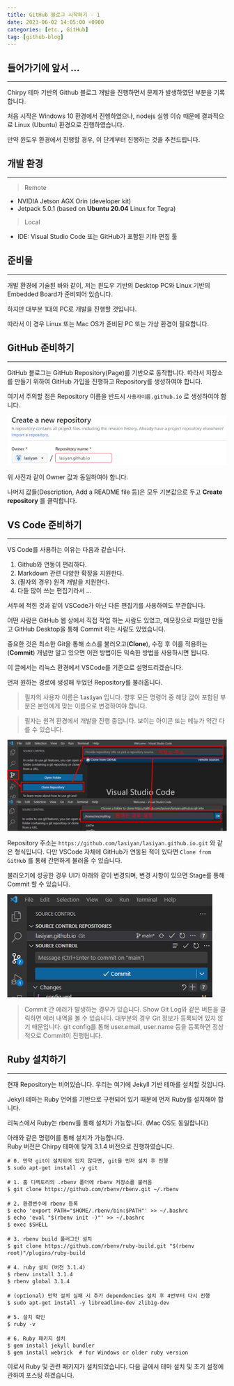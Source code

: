 ```yaml
---
title: GitHub 블로그 시작하기 - 1
date: 2023-06-02 14:05:00 +0900
categories: [etc., GitHub]
tag: [github-blog]
---
```


## 들어가기에 앞서 ...
---

Chirpy 테마 기반의 Github 블로그 개발을 진행하면서 문제가 발생하였던 부분을 기록합니다.

처음 시작은 Windows 10 환경에서 진행하였으나, nodejs 실행 이슈 때문에 결과적으로 Linux (Ubuntu) 환경으로 진행하였습니다.

만약 윈도우 환경에서 진행할 경우, 이 단계부터 진행하는 것을 추천드립니다.


## 개발 환경
---
> Remote
- NVIDIA Jetson AGX Orin (developer kit)
- Jetpack 5.0.1 (based on **Ubuntu 20.04** Linux for Tegra)

> Local
- IDE: Visual Studio Code 또는 GitHub가 포함된 기타 편집 툴


## 준비물
---
개발 환경에 기술된 바와 같이, 저는 윈도우 기반의 Desktop PC와 Linux 기반의 Embedded Board가 준비되어 있습니다.

하지만 대부분 1대의 PC로 개발을 진행할 것입니다.

따라서 이 경우 Linux 또는 Mac OS가 준비된 PC 또는 가상 환경이 필요합니다.


## GitHub 준비하기
---
GitHub 블로그는 GitHub Repository(Page)를 기반으로 동작합니다. 따라서 저장소를 만들기 위하여 GitHub 가입을 진행하고 Repository를 생성하여야 합니다.

여기서 주의할 점은 Repository 이름을 반드시 `사용자이름.github.io` 로 생성하여야 합니다.

![create-repository](/assets/img/post/2023-06-02-GitBlog_Basic_1/repo_create.png)

위 사진과 같이 Owner 값과 동일하여야 합니다.

나머지 값들(Description, Add a README file 등)은 모두 기본값으로 두고 **Create repository** 를 클릭합니다.


## VS Code 준비하기
---
VS Code를 사용하는 이유는 다음과 같습니다.

1. Github와 연동이 편리하다.
2. Markdown 관련 다양한 확장을 지원한다.
3. (필자의 경우) 원격 개발을 지원한다.
4. 다들 많이 쓰는 편집기라서 ...

서두에 적힌 것과 같이 VSCode가 아닌 다른 편집기를 사용하여도 무관합니다.

어떤 사람은 GitHub 웹 상에서 직접 작업 하는 사람도 있었고, 메모장으로 파일만 만들고 GitHub Desktop을 통해 Commit 하는 사람도 있었습니다.

중요한 것은 최소한 Git을 통해 소스를 불러오고(**Clone**), 수정 후 이를 적용하는(**Commit**) 개념만 알고 있으면 어떤 방법이든 익숙한 방법을 사용하시면 됩니다.

이 글에서는 리눅스 환경에서 VSCode를 기준으로 설명드리겠습니다.

먼저 원하는 경로에 생성해 두었던 Repository를 불러옵니다.

> 필자의 사용자 이름은 **`lasiyan`** 입니다. 향후 모든 명령어 중 해당 값이 포함된 부분은 본인에게 맞는 이름으로 변경하여야 합니다.

> 필자는 원격 환경에서 개발을 진행 중입니다. 보이는 아이콘 또는 메뉴가 약간 다를 수 있습니다.

![clone-repository](/assets/img/post/2023-06-02-GitBlog_Basic_1/repo_clone.png)

Repository 주소는 `https://github.com/lasiyan/lasiyan.github.io.git` 와 같은 형식입니다. 다만 VSCode 자체에 GitHub가 연동된 적이 있다면 `Clone from GitHub` 를 통해 간편하게 불러올 수 있습니다.

불러오기에 성공한 경우 UI가 아래와 같이 변경되며, 변경 사항이 있으면 Stage를 통해 Commit 할 수 있습니다.

![clone-repository-after](/assets/img/post/2023-06-02-GitBlog_Basic_1/repo_clone_after.png)

> Commit 간 에러가 발생하는 경우가 있습니다. Show Git Log와 같은 버튼을 클릭하면 에러 내역을 볼 수 있습니다. 대부분의 경우 Git 정보가 등록되어 있지 않기 때문입니다. git config를 통해 user.email, user.name 등을 등록하면 정상적으로 Commit이 진행됩니다.


## Ruby 설치하기
---
현재 Repository는 비어있습니다. 우리는 여기에 Jekyll 기반 테마를 설치할 것입니다.

Jekyll 테마는 Ruby 언어를 기반으로 구현되어 있기 때문에 먼저 Ruby를 설치해야 합니다.

리눅스에서 Ruby는 rbenv를 통해 설치가 가능합니다.
(Mac OS도 동일합니다)

아래와 같은 명령어를 통해 설치가 가능합니다.  
Ruby 버전은 Chirpy 테마에 맞게 3.1.4 버전으로 진행하였습니다.

```shell
# 0. 만약 git이 설치되어 있지 않다면, git을 먼저 설치 후 진행
$ sudo apt-get install -y git

# 1. 홈 디렉토리의 .rbenv 폴더에 rbenv 저장소를 불러옴
$ git clone https://github.com/rbenv/rbenv.git ~/.rbenv

# 2. 환경변수에 rbenv 등록
$ echo 'export PATH="$HOME/.rbenv/bin:$PATH"' >> ~/.bashrc
$ echo 'eval "$(rbenv init -)"' >> ~/.bashrc
$ exec $SHELL

# 3. rbenv build 플러그인 설치
$ git clone https://github.com/rbenv/ruby-build.git "$(rbenv root)"/plugins/ruby-build

# 4. ruby 설치 (버전 3.1.4)
$ rbenv install 3.1.4
$ rbenv global 3.1.4

# (optional) 만약 설치 실패 시 추가 dependencies 설치 후 4번부터 다시 진행
$ sudo apt-get install -y libreadline-dev zlib1g-dev

# 5. 설치 확인
$ ruby -v

# 6. Ruby 패키지 설치
$ gem install jekyll bundler
$ gem install webrick  # for Windows or older ruby version
```

이로서 Ruby 및 관련 패키지가 설치되었습니다. 
다음 글에서 테마 설치 및 초기 설정에 관하여 포스팅 하겠습니다.
